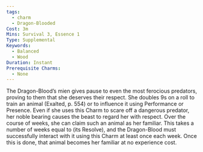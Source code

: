 ```yaml
---
tags:
  - charm
  - Dragon-Blooded
Cost: 3m
Mins: Survival 3, Essence 1
Type: Supplemental
Keywords:
  - Balanced
  - Wood
Duration: Instant
Prerequisite Charms:
  - None
---
```

The Dragon-Blood’s mien gives pause to even the most ferocious predators, proving to them that she deserves their respect. She doubles 9s on a roll to train an animal (Exalted, p. 554) or to influence it using Performance or Presence. Even if she uses this Charm to scare off a dangerous predator, her noble bearing causes the beast to regard her with respect. Over the course of weeks, she can claim such an animal as her familiar. This takes a number of weeks equal to (its Resolve), and the Dragon-Blood must successfully interact with it using this Charm at least once each week. Once this is done, that animal becomes her familiar at no experience cost.